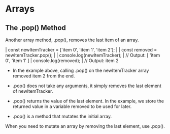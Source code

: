 # Arrays

## The .pop() Method
Another array method, .pop(), removes the last item of an array.

| const newItemTracker = ['item 0', 'item 1', 'item 2'];
| 
| const removed = newItemTracker.pop();
| 
| console.log(newItemTracker); 
| // Output: [ 'item 0', 'item 1' ]
| console.log(removed);
| // Output: item 2

- In the example above, calling .pop() on the newItemTracker array removed item 2 from the end.

- .pop() does not take any arguments, it simply removes the last element of newItemTracker.

- .pop() returns the value of the last element. In the example, we store the returned value in a variable removed to be used for later.

- .pop() is a method that mutates the initial array.

When you need to mutate an array by removing the last element, use .pop().